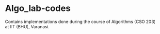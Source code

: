 # Algo_lab-codes
Contains implementations done during the course of Algorithms (CSO 203) at IIT (BHU), Varanasi.
